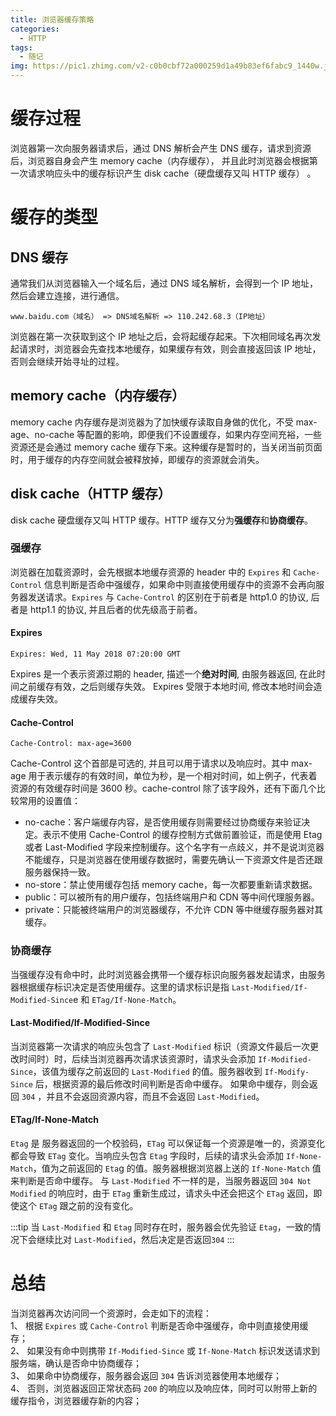 ```yaml
---
title: 浏览器缓存策略
categories:
  - HTTP
tags:
  - 随记
img: https://pic1.zhimg.com/v2-c0b0cbf72a000259d1a49b83ef6fabc9_1440w.jpg?source=172ae18b
---
```


# 缓存过程

浏览器第一次向服务器请求后，通过 DNS 解析会产生 DNS 缓存，请求到资源后，浏览器自身会产生 memory cache（内存缓存），
并且此时浏览器会根据第一次请求响应头中的缓存标识产生 disk cache（硬盘缓存又叫 HTTP 缓存） 。

# 缓存的类型

## DNS 缓存

通常我们从浏览器输入一个域名后，通过 DNS 域名解析，会得到一个 IP 地址，然后会建立连接，进行通信。

```
www.baidu.com（域名） => DNS域名解析 => 110.242.68.3（IP地址）
```

浏览器在第一次获取到这个 IP 地址之后，会将起缓存起来。下次相同域名再次发起请求时，浏览器会先查找本地缓存，如果缓存有效，则会直接返回该 IP 地址，否则会继续开始寻址的过程。

## memory cache（内存缓存）

memory cache 内存缓存是浏览器为了加快缓存读取自身做的优化，不受 max-age、no-cache 等配置的影响，即便我们不设置缓存，如果内存空间充裕，一些资源还是会通过 memory cache 缓存下来。这种缓存是暂时的，当关闭当前页面时，用于缓存的内存空间就会被释放掉，即缓存的资源就会消失。

## disk cache（HTTP 缓存）

disk cache 硬盘缓存又叫 HTTP 缓存。HTTP 缓存又分为**强缓存**和**协商缓存**。

### 强缓存

浏览器在加载资源时，会先根据本地缓存资源的 header 中的 `Expires` 和 `Cache-Control` 信息判断是否命中强缓存，如果命中则直接使用缓存中的资源不会再向服务器发送请求。`Expires` 与 `Cache-Control` 的区别在于前者是 http1.0 的协议, 后者是 http1.1 的协议, 并且后者的优先级高于前者。

#### Expires

```
Expires: Wed, 11 May 2018 07:20:00 GMT
```

Expires 是一个表示资源过期的 header, 描述一个**绝对时间**, 由服务器返回, 在此时间之前缓存有效，之后则缓存失效。 Expires 受限于本地时间, 修改本地时间会造成缓存失效。

#### Cache-Control

```
Cache-Control: max-age=3600
```

Cache-Control 这个首部是可选的, 并且可以用于请求以及响应时。其中 max-age 用于表示缓存的有效时间，单位为秒，是一个相对时间，如上例子，代表着资源的有效缓存时间是 3600 秒。cache-control 除了该字段外，还有下面几个比较常用的设置值：

- no-cache：客户端缓存内容，是否使用缓存则需要经过协商缓存来验证决定。表示不使用 Cache-Control 的缓存控制方式做前置验证，而是使用 Etag 或者 Last-Modified 字段来控制缓存。这个名字有一点歧义，并不是说浏览器不能缓存，只是浏览器在使用缓存数据时，需要先确认一下资源文件是否还跟服务器保持一致。
- no-store：禁止使用缓存包括 memory cache，每一次都要重新请求数据。
- public：可以被所有的用户缓存，包括终端用户和 CDN 等中间代理服务器。
- private：只能被终端用户的浏览器缓存，不允许 CDN 等中继缓存服务器对其缓存。

### 协商缓存

当强缓存没有命中时，此时浏览器会携带一个缓存标识向服务器发起请求，由服务器根据缓存标识决定是否使用缓存。这里的请求标识是指 `Last-Modified/If-Modified-Since`e 和 `ETag/If-None-Match`。

#### Last-Modified/If-Modified-Since

当浏览器第一次请求的响应头包含了 `Last-Modified` 标识（资源文件最后一次更改时间时）时，后续当浏览器再次请求该资源时，请求头会添加 `If-Modified-Since`，该值为缓存之前返回的 `Last-Modified` 的值。服务器收到 `If-Modify-Since` 后，根据资源的最后修改时间判断是否命中缓存。
如果命中缓存，则会返回 `304` ，并且不会返回资源内容，而且不会返回 `Last-Modified`。

#### ETag/If-None-Match

`Etag` 是 服务器返回的一个校验码，`ETag` 可以保证每一个资源是唯一的，资源变化都会导致 `ETag` 变化。当响应头包含 `Etag` 字段时，后续的请求头会添加 `If-None-Match`，值为之前返回的 `Eta`g 的值。服务器根据浏览器上送的 `If-None-Match` 值来判断是否命中缓存。
与 `Last-Modified` 不一样的是，当服务器返回 `304 Not Modified` 的响应时，由于 `ETag` 重新生成过，请求头中还会把这个 `ETag` 返回，即使这个 `ETag` 跟之前的没有变化。

:::tip
当 `Last-Modified` 和 `Etag` 同时存在时，服务器会优先验证 `Etag`，一致的情况下会继续比对 `Last-Modified`，然后决定是否返回`304`
:::

# 总结

当浏览器再次访问同一个资源时，会走如下的流程：  
1、 根据 `Expires` 或 `Cache-Control` 判断是否命中强缓存，命中则直接使用缓存；  
2、 如果没有命中则携带 `If-Modified-Since` 或 `If-None-Match` 标识发送请求到服务端，确认是否命中协商缓存；  
3、 如果命中协商缓存，服务器会返回 `304` 告诉浏览器使用本地缓存；  
4、 否则，浏览器返回正常状态码 `200` 的响应以及响应体，同时可以附带上新的缓存指令，浏览器缓存新的内容；
